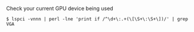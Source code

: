 Check your current GPU device being used 
```
$ lspci -vnnn | perl -lne 'print if /^\d+\:.+(\[\S+\:\S+\])/' | grep VGA
```
